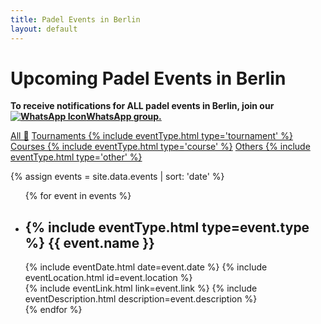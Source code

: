 ```yaml
---
title: Padel Events in Berlin
layout: default
---
```

<script src="/assets/js/filter-events.js"></script>
<script src="/assets/js/change-description-lang.js"></script>
<script>
document.addEventListener('DOMContentLoaded', function () {
    hideEventsBefore(Date.now());
    hideByType(Date.now());
    addChangeLanguage();
});
</script>

# Upcoming Padel Events in Berlin

**To receive notifications for ALL padel events in Berlin, join our
<a href="https://chat.whatsapp.com/DMy3rVa6NHdDgQZi2pmtmi" class="global-whatsapp-link">
<img src="/assets/images/whatsapp.png" alt="WhatsApp Icon">WhatsApp group.
</a>**

<div class="filter-links">
    <a href="#all" class="filter-link" data-type="all">All 📅</a>
    <a href="#tournaments" class="filter-link" data-type="tournament">Tournaments {% include eventType.html type='tournament' %}</a>
    <a href="#courses" class="filter-link" data-type="course">Courses {% include eventType.html type='course' %}</a>
    <a href="#other" class="filter-link" data-type="other">Others {% include eventType.html type='other' %}</a>
</div>

{% assign events = site.data.events | sort: 'date' %}
<ul class="events-list" id="events-list">
{% for event in events %}
<li event-date="{{ event.registration_till}}" data-type="{{ event.type}}" id="{{ event.id }}">
    <h2> {% include eventType.html type=event.type %}
{{ event.name }}</h2>
    <div class="event-details">
        {% include eventDate.html date=event.date %} 
        {% include eventLocation.html id=event.location %}
    </div>
    {% include eventLink.html link=event.link %}
    {% include eventDescription.html description=event.description %} 
 </li>   
{% endfor %}
</ul>





